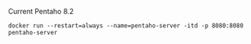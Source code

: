Current Pentaho 8.2

`docker run --restart=always --name=pentaho-server -itd -p 8080:8080 pentaho-server`

